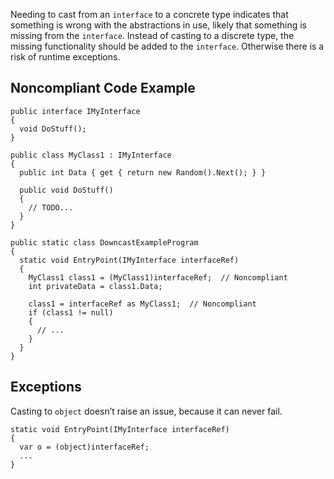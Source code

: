 Needing to cast from an `interface` to a concrete type indicates that something is wrong with the abstractions in use, likely that something is missing from the `interface`. Instead of casting to a discrete type, the missing functionality should be added to the `interface`. Otherwise there is a risk of runtime exceptions.
 
## Noncompliant Code Example

    public interface IMyInterface
    {
      void DoStuff();
    }
    
    public class MyClass1 : IMyInterface
    {
      public int Data { get { return new Random().Next(); } }
    
      public void DoStuff()
      {
        // TODO...
      }
    }
    
    public static class DowncastExampleProgram
    {
      static void EntryPoint(IMyInterface interfaceRef)
      {
        MyClass1 class1 = (MyClass1)interfaceRef;  // Noncompliant
        int privateData = class1.Data;
    
        class1 = interfaceRef as MyClass1;  // Noncompliant
        if (class1 != null)
        {
          // ...
        }
      }
    }

## Exceptions
 
Casting to `object` doesn’t raise an issue, because it can never fail.

    static void EntryPoint(IMyInterface interfaceRef)
    {
      var o = (object)interfaceRef;
      ...
    }